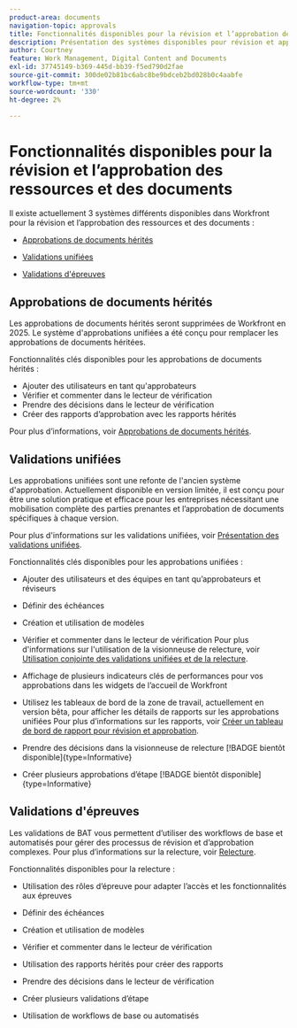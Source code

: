 ```yaml
---
product-area: documents
navigation-topic: approvals
title: Fonctionnalités disponibles pour la révision et l’approbation des ressources et des documents
description: Présentation des systèmes disponibles pour révision et approbation dans Workfront.
author: Courtney
feature: Work Management, Digital Content and Documents
exl-id: 37745149-b369-445d-bb39-f5ed790d2fae
source-git-commit: 300de02b81bc6abc8be9bdceb2bd028b0c4aabfe
workflow-type: tm+mt
source-wordcount: '330'
ht-degree: 2%

---
```


# Fonctionnalités disponibles pour la révision et l’approbation des ressources et des documents

Il existe actuellement 3 systèmes différents disponibles dans Workfront pour la révision et l’approbation des ressources et des documents :

* [Approbations de documents hérités](#legacy-document-approvals)

* [Validations unifiées](#new-document-approvals)

* [Validations d&#39;épreuves](#proof-approvals)

## Approbations de documents hérités

Les approbations de documents hérités seront supprimées de Workfront en 2025. Le système d&#39;approbations unifiées a été conçu pour remplacer les approbations de documents héritées.

Fonctionnalités clés disponibles pour les approbations de documents hérités :

* Ajouter des utilisateurs en tant qu&#39;approbateurs
* Vérifier et commenter dans le lecteur de vérification
* Prendre des décisions dans le lecteur de vérification
* Créer des rapports d’approbation avec les rapports hérités

Pour plus d’informations, voir [Approbations de documents hérités](/help/quicksilver/review-and-approve-work/manage-approvals/approval-process-in-workfront.md#document-approval-processes).

## Validations unifiées

Les approbations unifiées sont une refonte de l&#39;ancien système d&#39;approbation. Actuellement disponible en version limitée, il est conçu pour être une solution pratique et efficace pour les entreprises nécessitant une mobilisation complète des parties prenantes et l’approbation de documents spécifiques à chaque version.

Pour plus d&#39;informations sur les validations unifiées, voir [Présentation des validations unifiées](/help/quicksilver/review-and-approve-work/document-reviews-and-approvals/document-approvals-overview.md).

Fonctionnalités clés disponibles pour les approbations unifiées :

* Ajouter des utilisateurs et des équipes en tant qu’approbateurs et réviseurs

* Définir des échéances

* Création et utilisation de modèles

* Vérifier et commenter dans le lecteur de vérification
Pour plus d&#39;informations sur l&#39;utilisation de la visionneuse de relecture, voir [Utilisation conjointe des validations unifiées et de la relecture](/help/quicksilver/review-and-approve-work/document-reviews-and-approvals/doc-approvals-and-proofing.md).

* Affichage de plusieurs indicateurs clés de performances pour vos approbations dans les widgets de l’accueil de Workfront

* Utilisez les tableaux de bord de la zone de travail, actuellement en version bêta, pour afficher les détails de rapports sur les approbations unifiées
Pour plus d’informations sur les rapports, voir [Créer un tableau de bord de rapport pour révision et approbation](/help/quicksilver/review-and-approve-work/document-reviews-and-approvals/create-review-and-approval-dashboard.md).

* Prendre des décisions dans la visionneuse de relecture [!BADGE bientôt disponible]{type=Informative}

* Créer plusieurs approbations d’étape [!BADGE bientôt disponible]{type=Informative}


## Validations d&#39;épreuves

Les validations de BAT vous permettent d’utiliser des workflows de base et automatisés pour gérer des processus de révision et d’approbation complexes. Pour plus d’informations sur la relecture, voir [Relecture](/help/quicksilver/review-and-approve-work/proofing/proofing-overview/proofing-basics.md).

Fonctionnalités disponibles pour la relecture :

* Utilisation des rôles d’épreuve pour adapter l’accès et les fonctionnalités aux épreuves

* Définir des échéances

* Création et utilisation de modèles

* Vérifier et commenter dans le lecteur de vérification

* Utilisation des rapports hérités pour créer des rapports

* Prendre des décisions dans le lecteur de vérification

* Créer plusieurs validations d’étape

* Utilisation de workflows de base ou automatisés

<!--
## Upcoming deprecations
-->